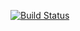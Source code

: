 [![Build Status](https://travis-ci.com/MarkoBG/essentialFeed.svg?branch=master)](https://travis-ci.com/MarkoBG/essentialFeed)
